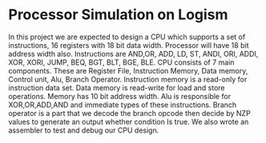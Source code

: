# Processor Simulation on Logism

In this project we are expected to design a CPU which supports a set of instructions, 16 registers with 18 bit data width. Processor will have 18 bit address width also. Instructions are AND,OR, ADD, LD, ST, ANDI, ORI, ADDI, XOR, XORI, JUMP, BEQ, BGT, BLT, BGE, BLE. CPU consists of 7 main components. These are Register File, Instruction Memory, Data memory, Control unit, Alu, Branch Operator. Instruction memory is a read-only for instruction data set. Data memory is read-write for load and store operations. Memory has 10 bit address width. Alu is responsible for XOR,OR,ADD,AND and immediate types of these instructions. Branch operator is a part that we decode the branch opcode then decide by NZP values to generate an output whether condition Is true. We also wrote an assembler to test and debug our CPU design.
